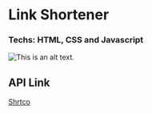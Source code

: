 # Link Shortener

### Techs: HTML, CSS and Javascript

![This is an alt text.](https://www.apptuts.net/wp-content/uploads/2019/08/destaque-3.jpg "Lnk Shortener")

## API Link

 [Shrtco](https://shrtco.de/)